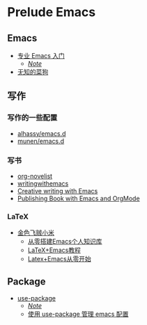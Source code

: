 # Prelude Emacs

## Emacs
- [专业 Emacs 入门](https://zhuanlan.zhihu.com/p/385214753) 
	- *[Note](notes/20231224001.md)*
- [无知的菜狗](https://space.bilibili.com/1281376)

## 写作
### 写作的一些配置
- [alhassy/emacs.d](https://github.com/alhassy/emacs.d)
- [munen/emacs.d](https://github.com/munen/emacs.d)
### 写书
- [org-novelist](https://github.com/sympodius/org-novelist)
- [writingwithemacs](https://github.com/thinkhuman/writingwithemacs)
- [Creative writing with Emacs](https://jacmoes.wordpress.com/2019/09/24/creative-writing-with-emacs/)
- [Publishing Book with Emacs and OrgMode](https://arunmani.in/articles/publishing-book-emacs/)


### LaTeX
- [金色飞贼小米](https://space.bilibili.com/314984514/channel/series)
	- [从零搭建Emacs个人知识库](https://www.bilibili.com/video/BV1Tc411s7Tu)
	- [LaTeX+Emacs教程](https://www.bilibili.com/video/BV17W411k7w2)
	- [Latex+Emacs从零开始](https://www.bilibili.com/video/BV1kb41137Z4/)

## Package
- [use-package](https://github.com/jwiegley/use-package)
	- *[Note](notes/20231225001.md)*
	- [使用 use-package 管理 emacs 配置](https://zhuanlan.zhihu.com/p/653837521)
